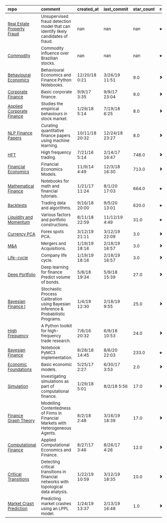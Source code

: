 | <sub>repo</sub>                                                                                                                    | <sub>comment</sub>                                                                              | <sub>created_at</sub>     | <sub>last_commit</sub>    | <sub>star_count</sub>   | <sub>repo_status</sub>              | <sub>rating</sub>   |
|:-----------------------------------------------------------------------------------------------------------------------------------|:------------------------------------------------------------------------------------------------|:--------------------------|:--------------------------|:------------------------|:------------------------------------|:--------------------|
| <sub>[Real Estate Property Fraud](https://github.com/aviroop1/Real_Estate_Property_Fraud)</sub>                                    | <sub>Unsupervised fraud detection model that can identify likely candidates of fraud.</sub>     | <sub>nan</sub>            | <sub>nan</sub>            | <sub>nan</sub>          | <sub>:heavy_check_mark:</sub>       | <sub></sub>         |
| <sub>[Commodity](https://github.com/felipessalvatore/fin2vec/blob/master/src/Commodity2BR.ipynb)</sub>                             | <sub>Commodity influence over Brazilian stocks.</sub>                                           | <sub>nan</sub>            | <sub>nan</sub>            | <sub>nan</sub>          | <sub>:heavy_check_mark:</sub>       | <sub></sub>         |
| <sub>[Behavioural Economics](https://github.com/pcmichaud/notebooks)</sub>                                                         | <sub>Behavioural Economics and Finance Python Notebooks.</sub>                                  | <sub>12/20/18 0:21</sub>  | <sub>3/26/19 11:51</sub>  | <sub>9.0</sub>          | <sub>:heavy_multiplication_x:</sub> | <sub></sub>         |
| <sub>[Corporate Finance](https://github.com/SeanMcOwen/FinanceAndPython.com-CorporateFinance)</sub>                                | <sub>Basic corporate finance.</sub>                                                             | <sub>9/9/17 3:35</sub>    | <sub>9/9/17 23:04</sub>   | <sub>9.0</sub>          | <sub>:heavy_multiplication_x:</sub> | <sub></sub>         |
| <sub>[Applied Corporate Finance](https://github.com/chenbowen184/Data_Science_in_Applied_Corporate_Finance)</sub>                  | <sub>Studies the empirical behaviours in stock market.</sub>                                    | <sub>1/29/18 5:14</sub>   | <sub>7/19/18 6:25</sub>   | <sub>8.0</sub>          | <sub>:heavy_multiplication_x:</sub> | <sub></sub>         |
| <sub>[NLP Finance Papers](https://github.com/chenbowen184/Research_Documents_Curation_with_NLP)</sub>                              | <sub>Curating quantitative finance papers using machine learning.</sub>                         | <sub>10/11/18 20:32</sub> | <sub>12/24/18 23:27</sub> | <sub>8.0</sub>          | <sub>:heavy_multiplication_x:</sub> | <sub></sub>         |
| <sub>[HFT](https://github.com/rorysroes/SGX-Full-OrderBook-Tick-Data-Trading-Strategy)</sub>                                       | <sub>High frequency trading.</sub>                                                              | <sub>7/21/16 5:14</sub>   | <sub>2/14/17 16:47</sub>  | <sub>748.0</sub>        | <sub>:heavy_multiplication_x:</sub> | <sub></sub>         |
| <sub>[Financial Economics](https://github.com/rsvp/fecon235/tree/master/nb)</sub>                                                  | <sub>Financial Economics Models.</sub>                                                          | <sub>11/9/14 4:49</sub>   | <sub>12/3/18 16:30</sub>  | <sub>713.0</sub>        | <sub>:heavy_multiplication_x:</sub> | <sub></sub>         |
| <sub>[Mathematical Finance](https://github.com/Auquan/Tutorials)</sub>                                                             | <sub>Notebooks for math and financial tutorials.</sub>                                          | <sub>1/21/17 11:24</sub>  | <sub>8/1/20 17:03</sub>   | <sub>664.0</sub>        | <sub>:heavy_check_mark:</sub>       | <sub></sub>         |
| <sub>[Backtests](https://github.com/AlgoTraders/stock-analysis-engine)</sub>                                                       | <sub>Trading data and algorithms.</sub>                                                         | <sub>9/16/18 20:00</sub>  | <sub>9/5/20 13:01</sub>   | <sub>620.0</sub>        | <sub>:heavy_check_mark:</sub>       | <sub></sub>         |
| <sub>[Liquidity and Momentum](https://github.com/mrefermat/quant_finance)</sub>                                                    | <sub>Various factors and portfolio constructions.</sub>                                         | <sub>8/11/18 22:59</sub>  | <sub>11/12/19 4:49</sub>  | <sub>31.0</sub>         | <sub>:heavy_check_mark:</sub>       | <sub></sub>         |
| <sub>[Currency PCA](https://github.com/shanemulqueen/python-finance-pca/blob/master/FX_spots_w_PCA.ipynb)</sub>                    | <sub>Forex spots PCA.</sub>                                                                     | <sub>3/12/19 21:11</sub>  | <sub>3/12/19 22:09</sub>  | <sub>3.0</sub>          | <sub>:heavy_multiplication_x:</sub> | <sub></sub>         |
| <sub>[M&A](https://github.com/atulram/Finance-and-Stocks)</sub>                                                                    | <sub>Mergers and Acquisitions.</sub>                                                            | <sub>1/19/19 18:16</sub>  | <sub>2/18/19 16:57</sub>  | <sub>3.0</sub>          | <sub>:heavy_multiplication_x:</sub> | <sub></sub>         |
| <sub>[Life-cycle](https://github.com/atulram/Finance-and-Stocks/blob/master/CompanyLifeCycle.ipynb)</sub>                          | <sub>Company life cycle.</sub>                                                                  | <sub>1/19/19 18:16</sub>  | <sub>2/18/19 16:57</sub>  | <sub>3.0</sub>          | <sub>:heavy_multiplication_x:</sub> | <sub></sub>         |
| <sub>[Deep Portfolio](https://github.com/DLColumbia/DL_forFinance)</sub>                                                           | <sub>Deep learning for finance Predict volume of bonds.</sub>                                   | <sub>5/8/18 19:34</sub>   | <sub>5/9/18 15:39</sub>   | <sub>27.0</sub>         | <sub>:heavy_multiplication_x:</sub> | <sub></sub>         |
| <sub>[Bayesian Finance I](https://github.com/AlexIoannides/pymc-stochastic-process/blob/master/bayes_stoch_proc_calib.ipynb)</sub> | <sub>Stochastic Process Calibration using Bayesian Inference & Probabilistic Programs.</sub>    | <sub>1/4/19 12:30</sub>   | <sub>2/18/19 9:55</sub>   | <sub>25.0</sub>         | <sub>:heavy_multiplication_x:</sub> | <sub></sub>         |
| <sub>[High Frequency](https://github.com/cswaney/prickle)</sub>                                                                    | <sub>A Python toolkit for high-frequency trade research.</sub>                                  | <sub>7/6/16 20:32</sub>   | <sub>6/9/18 10:53</sub>   | <sub>24.0</sub>         | <sub>:heavy_multiplication_x:</sub> | <sub></sub>         |
| <sub>[Bayesian Finance](https://github.com/marketneutral/alphatools/blob/master/notebooks/pymc3-minimal.ipynb)</sub>               | <sub>Notebook PyMC3 implementation.</sub>                                                       | <sub>8/28/18 14:45</sub>  | <sub>8/6/20 22:03</sub>   | <sub>233.0</sub>        | <sub>:heavy_check_mark:</sub>       | <sub></sub>         |
| <sub>[Economic Foundations](https://github.com/SeanMcOwen/FinanceAndPython.com-EconomicFoundations)</sub>                          | <sub>Basic economic models.</sub>                                                               | <sub>5/25/17 2:27</sub>   | <sub>6/30/17 3:53</sub>   | <sub>2.0</sub>          | <sub>:heavy_multiplication_x:</sub> | <sub></sub>         |
| <sub>[Simulation](https://github.com/chenbowen184/Computational_Finance)</sub>                                                     | <sub>Investigating simulations as part of computational finance.</sub>                          | <sub>1/29/18 5:01</sub>   | <sub>8/2/18 5:56</sub>    | <sub>17.0</sub>         | <sub>:heavy_multiplication_x:</sub> | <sub></sub>         |
| <sub>[Finance Graph Theory](https://github.com/AvijitGhosh82/Finance_Graph_Theory)</sub>                                           | <sub>Modelling Contentedness of Firms in Financial Markets with Heterogeneous Agents.</sub>     | <sub>8/2/18 2:48</sub>    | <sub>3/16/19 18:39</sub>  | <sub>17.0</sub>         | <sub>:heavy_multiplication_x:</sub> | <sub></sub>         |
| <sub>[Computational Finance](https://github.com/lnsongxf/Applied_Computational_Economics_and_Finance)</sub>                        | <sub>Applied Computational Economics and Finance.</sub>                                         | <sub>8/27/17 3:46</sub>   | <sub>8/26/17 4:26</sub>   | <sub>12.0</sub>         | <sub>:heavy_multiplication_x:</sub> | <sub></sub>         |
| <sub>[Critical Transitions](https://github.com/ryanholbrook/critical-transitions)</sub>                                            | <sub>Detecting critical transitions in financial networks with topological data analysis.</sub> | <sub>1/22/19 10:59</sub>  | <sub>3/12/19 18:35</sub>  | <sub>10.0</sub>         | <sub>:heavy_multiplication_x:</sub> | <sub></sub>         |
| <sub>[Market Crash Prediction](https://github.com/sarachmax/MarketCrashes_Prediction/blob/master/LPPL_Comparasion.ipynb)</sub>     | <sub>Predicting market crashes using an LPPL model.</sub>                                       | <sub>1/24/19 13:37</sub>  | <sub>2/13/19 16:48</sub>  | <sub>1.0</sub>          | <sub>:heavy_multiplication_x:</sub> | <sub></sub>         |